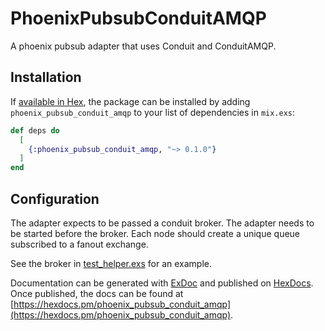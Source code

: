 # PhoenixPubsubConduitAMQP

A phoenix pubsub adapter that uses Conduit and ConduitAMQP.

## Installation

If [available in Hex](https://hex.pm/docs/publish), the package can be installed
by adding `phoenix_pubsub_conduit_amqp` to your list of dependencies in `mix.exs`:

```elixir
def deps do
  [
    {:phoenix_pubsub_conduit_amqp, "~> 0.1.0"}
  ]
end
```

## Configuration

The adapter expects to be passed a conduit broker. The adapter needs to be started before the broker. Each node should create a unique queue subscribed to a fanout exchange.

See the broker in [test_helper.exs](https://github.com/conduitframework/phoenix_pubsub_conduit_amqp/blob/master/test/test_helper.exs) for an example.

Documentation can be generated with [ExDoc](https://github.com/elixir-lang/ex_doc)
and published on [HexDocs](https://hexdocs.pm). Once published, the docs can
be found at [https://hexdocs.pm/phoenix_pubsub_conduit_amqp](https://hexdocs.pm/phoenix_pubsub_conduit_amqp).
